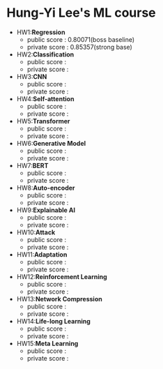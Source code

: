 # Hung-Yi Lee's ML course

* HW1:**Regression**
  * public  score : 0.80071(boss baseline)
  * private score : 0.85357(strong base)
* HW2:**Classification**
  * public  score : 
  * private score : 
* HW3:**CNN**
  * public  score : 
  * private score : 
* HW4:**Self-attention**
  * public  score : 
  * private score : 
* HW5:**Transformer**
  * public  score : 
  * private score : 
* HW6:**Generative Model**
  * public  score : 
  * private score : 
* HW7:**BERT**
  * public  score : 
  * private score : 
* HW8:**Auto-encoder**
  * public  score : 
  * private score : 
* HW9:**Explainable AI**
  * public  score : 
  * private score : 
* HW10:**Attack**
  * public  score : 
  * private score : 
* HW11:**Adaptation**
  * public  score : 
  * private score : 
* HW12:**Reinforcement Learning**
  * public  score : 
  * private score : 
* HW13:**Network Compression**
  * public  score : 
  * private score : 
* HW14:**Life-long Learning**
  * public  score : 
  * private score : 
* HW15:**Meta Learning**
  * public  score : 
  * private score : 

